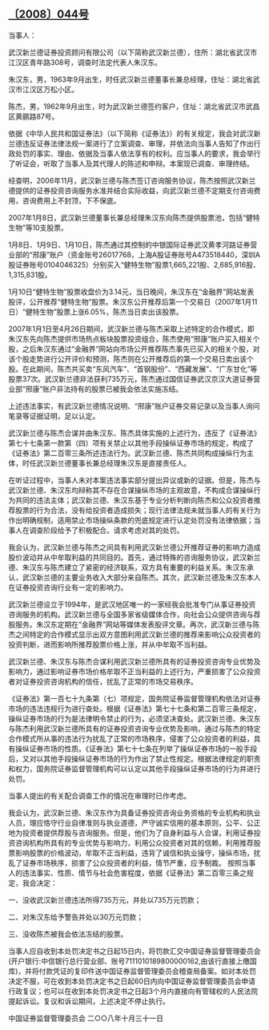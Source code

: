 ## [〔2008〕044号](http://www.csrc.gov.cn/pub/zjhpublic/G00306212/200901/t20090104_36656.htm)

当事人：

武汉新兰德证券投资顾问有限公司（以下简称武汉新兰德），住所：湖北省武汉市江汉区青年路308号，调查时法定代表人朱汉东。

朱汉东，男，1963年9月出生，时任武汉新兰德董事长兼总经理，住址：湖北省武汉市江汉区万松小区。

陈杰，男，1962年9月出生，时为武汉新兰德签约客户，住址：湖北省武汉市武昌区黄鹂路87号。


依据《中华人民共和国证券法》（以下简称《证券法》）的有关规定，我会对武汉新兰德违反证券法律法规一案进行了立案调查、审理，并依法向当事人告知了作出行政处罚的事实、理由、依据及当事人依法享有的权利。应当事人的要求，我会举行了听证会，听取了当事人及其代理人的陈述和申辩。本案现已调查、审理终结。

经查明，2006年11月，武汉新兰德与陈杰签订咨询服务协议，陈杰按照武汉新兰德提供的证券投资咨询服务水准并结合实际收益，向武汉新兰德不定期支付咨询费用，咨询费用上不封顶，下不保底。

2007年1月8日，武汉新兰德董事长兼总经理朱汉东向陈杰提供股票池，包括“健特生物”等10支股票。

1月8日、1月9日、1月10日，陈杰通过其控制的中银国际证券武汉黄孝河路证券营业部的“邢康”账户（资金账号26017768，上海A股证券账号A473518440，深圳A股证券账号0104046325）分别买入“健特生物”股票1,665,221股、2,685,916股、1,315,831股。

1月10日“健特生物”股票收盘价为3.14元，当日晚间，朱汉东在“金融界”网站发表股评，公开推荐“健特生物”股票。朱汉东公开推荐后第一个交易日（2007年1月11日）“健特生物”股票上涨6.05%，陈杰当日卖出该股票。

2007年1月1日至4月26日期间，武汉新兰德与陈杰采取上述特定的合作模式，即朱汉东先向陈杰提供市场热点板块股票投资组合，陈杰使用“邢康”账户买入相关个股，之后朱汉东通过“金融界”网站向市场公开推荐陈杰事先已买入的相关个股，对该个股走势进行公开评价和预测，陈杰则在公开推荐后的第一个交易日卖出该个股。在此期间，陈杰共买卖“东风汽车”、“首钢股份”、“西藏发展”、“广东甘化”等股票37次。武汉新兰德非法获利735万元，陈杰通过国信证券武汉京汉大道证券营业部“邢康”账户非法持有的股票已被我会依法实施冻结。


上述违法事实，有武汉新兰德情况说明、“邢康”账户证券交易记录以及当事人询问笔录等证据证明，足以认定。

武汉新兰德与陈杰合谋并由朱汉东、陈杰具体实施的上述行为，违反了《证券法》第七十七条第一款第（四）项有关禁止以其他手段操纵证券市场的规定，构成了《证券法》第二百零三条所述违法行为。武汉新兰德、陈杰共同构成操纵行为主体，时任武汉新兰德董事长兼总经理朱汉东是直接责任人。

在听证过程中，当事人未对本案违法事实部分提出异议或新的证据。但是，陈杰与武汉新兰德、朱汉东均辩称其不存在合谋操纵市场的主观故意，不构成合谋操纵行为共同的违法主体；武汉新兰德、朱汉东基于专业分析判断向陈杰和公众投资者推荐股票的行为合法，没有给投资者造成损失；现行法律法规未就当事人的有关行为作出明确规制，适用禁止市场操纵条款的兜底规定进行认定处罚没有法律依据；当事人在调查阶段给予了积极配合。请求考虑对其的处罚。

我会认为，武汉新兰德与陈杰之间具有利用武汉新兰德公开推荐证券的影响力造成股价波动并从中牟取利益的共同目的。首先，通过特殊的咨询服务协议，武汉新兰德、朱汉东与陈杰建立了紧密的经济联系，双方具有重要的利益关系。朱汉东承认，武汉新兰德的主要业务收入大部分来自陈杰。其次，武汉新兰德及朱汉东本人在证券投资咨询行业有一定的影响力。

武汉新兰德设立于1994年，是武汉地区唯一的一家经我会批准专门从事证券投资咨询服务的机构。武汉新兰德与全国多家省级媒体合作，向社会公众提供咨询与荐股服务。朱汉东定期在“金融界”网站等媒体发表股评文章。再次，武汉新兰德与陈杰之间特定的合作模式显示出双方意图利用武汉新兰德的推荐来影响公众投资者的投资判断，进而影响所推荐股票价格上涨，并从中牟取不当利益。

武汉新兰德、朱汉东与陈杰合谋利用武汉新兰德所具有的证券投资咨询专业优势及影响力，通过影响证券市场价格牟取不正当利益的上述行为，严重损害了公众投资者对证券投资咨询机构的信任，扰乱了正常的市场交易秩序。

《证券法》第一百七十九条第（七）项规定，国务院证券监督管理机构依法对证券市场的违法违规行为进行查处。根据《证券法》第七十七条和第二百零三条规定，操纵证券市场的行为是法律明令禁止的行为，必须坚决查处。武汉新兰德、朱汉东与陈杰利用武汉新兰德所具有的证券投资咨询专业优势及影响，通过与陈杰的特定合作模式所从事的违法行为扰乱了正常的市场秩序，侵害了公众投资者的利益，具有操纵证券市场的性质。《证券法》第七十七条在列举了操纵证券市场的一般手段后，又对以其他手段操纵证券市场的行为作出了禁止性规定。根据法律规定的职责和权力，国务院证券监督管理机构可以认定以其他手段操纵证券市场的行为并进行处罚。

当事人提出的有关配合调查工作的情况在审理时已作考虑。

我会认为，武汉新兰德、朱汉东作为具备证券投资咨询业务资格的专业机构和执业人员，理应恪守行业自律准则与执业道德，严守诚实信用的基本原则，公平、公正地为投资者提供荐股与咨询服务。但是，他们为了自身利益与人合谋，利用证券投资咨询机构所具有的专业优势与影响力，利用公众投资者对其的信赖，利用推荐股票影响股票的价格波动，牟取不正当利益，违背了诚信和执业操守，操纵市场，扰乱了证券市场秩序，损害了公众投资者的利益，情节严重，应予制裁。
按照当事人的违法事实、性质、情节与社会危害程度，依据《证券法》第二百零三条之规定，我会决定：

一、没收武汉新兰德违法所得735万元，并处以735万元罚款；

二、对朱汉东给予警告并处以30万元罚款；

三、没收陈杰被我会依法冻结的股票。

当事人应自收到本处罚决定书之日起15日内，将罚款汇交中国证券监督管理委员会(开户银行:中信银行总行营业部、账号7111010189800000162,由该行直接上缴国库)，并将付款凭证的复印件送中国证券监督管理委员会稽查局备案。如对本处罚决定不服，可在收到本处罚决定书之日起60日内向中国证券监督管理委员会申请行政复议；也可以在收到本处罚决定书之日起3个月内直接向有管辖权的人民法院提起诉讼。复议和诉讼期间，上述决定不停止执行。


中国证券监督管理委员会
二○○八年十月三十一日
